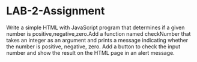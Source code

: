 # LAB-2-Assignment
Write a simple HTML with JavaScript program that determines if a given number is positive,negative,zero.Add a function named checkNumber that takes an integer as an argument and prints a message indicating whether the number is positive, negative, zero. Add a button to check the input number and show the result on the HTML page in an alert message.

